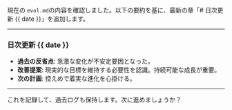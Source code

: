 現在の `evol.md`の内容を確認しました。以下の要約を基に、最新の章「# 日次更新 {{ date }}」を追加します。

---

### 日次更新 {{ date }}

- **過去の反省点**: 急激な変化が不安定要因となった。
- **改善提案**: 現実的な目標を維持する必要性を認識。持続可能な成長が重要。
- **次の計画**: 控えめで着実な進化を心掛ける。

---

これを記録して、過去ログも保持します。次に進めましょうか？